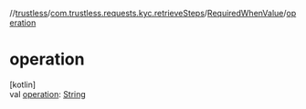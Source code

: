 //[trustless](../../../index.md)/[com.trustless.requests.kyc.retrieveSteps](../index.md)/[RequiredWhenValue](index.md)/[operation](operation.md)

# operation

[kotlin]\
val [operation](operation.md): [String](https://kotlinlang.org/api/latest/jvm/stdlib/kotlin/-string/index.html)
